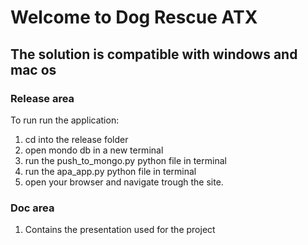 # Welcome to Dog Rescue ATX

## The solution is compatible with windows and mac os

### Release area
To run run the application:
1. cd into the release folder
2. open mondo db in a new terminal
3. run the push_to_mongo.py python file in terminal
4. run the apa_app.py python file in terminal
5. open your browser and navigate trough the site.

### Doc area

1. Contains the presentation used for the project
